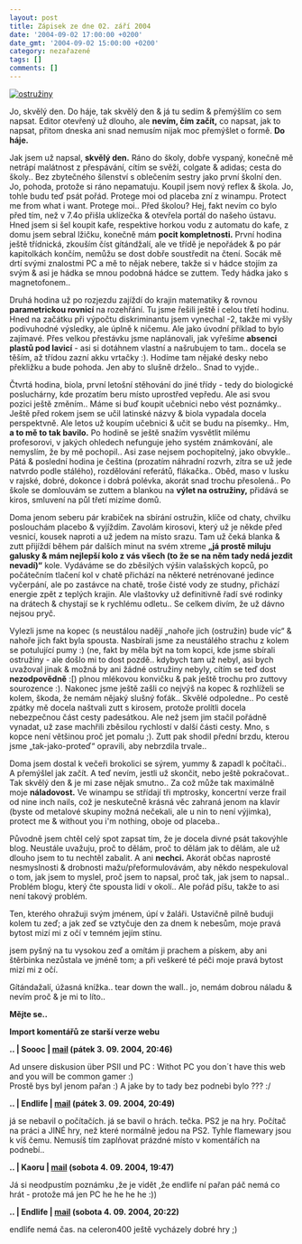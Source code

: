 ```yaml
---
layout: post
title: Zápisek ze dne 02. září 2004
date: '2004-09-02 17:00:00 +0200'
date_gmt: '2004-09-02 15:00:00 +0200'
category: nezařazené
tags: []
comments: []
---
```

<div >  <a href="%base_url%/assets/old-images/ostruziny.jpg"><img alt="ostružiny" src="%base_url%/assets/old-images/ostruziny.jpg"></a>  </div>
<p>Jo, skvělý den. Do háje, tak skvělý den &amp; já tu sedím &amp; přemýšlím co sem napsat. Editor  otevřený už dlouho, ale <strong>nevím, čím začít,</strong> co napsat, jak to napsat, přitom dneska ani snad nemusím nijak  moc přemýšlet o formě. <strong>Do háje.</strong></p>
<p>Jak jsem už napsal, <strong>skvělý den.</strong> Ráno do školy, dobře vyspaný, konečně mě netrápí malátnost z přespávání,  cítím se svěží, colgate &amp; adidas; cesta do školy.. Bez zbytečného šílenství s oblečením sestry jako  první školní den. Jo, pohoda, protože si ráno nepamatuju. Koupil jsem nový reflex &amp; škola. Jo, tohle  budu teď psát pořád. Protege moi od placeba zní z winampu. Protect me from what i want. Protege moi..  Před školou? Hej, fakt nevím co bylo před tím, než v 7.4o přišla uklízečka &amp; otevřela portál do našeho  ústavu. Hned jsem si šel koupit kafe, respektive horkou vodu z automatu do kafe, z domu jsem sebral lžičku,  konečně mám <strong>pocit kompletnosti.</strong> První hodina ještě třídnická, zkouším číst gítándžalí, ale ve třídě je  nepořádek &amp; po pár kapitolkách končím, nemůžu se dost dobře soustředit na čtení. Socák mě drtí svými znalostmi  PC a mě to nějak nebere, takže si v hádce stojím za svým &amp; asi je hádka se mnou podobná hádce se zuttem.  Tedy hádka jako s magnetofonem..</p>
<p>Druhá hodina už po rozjezdu zajíždí do krajin matematiky &amp; rovnou <strong>parametrickou rovnicí</strong> na rozehřání.  Tu jsme řešili ještě i celou třetí hodinu. Hned na začátku při výpočtu diskriminantu jsem vynechal -2, takže  mi vyšly podivuhodné výsledky, ale úplně k ničemu. Ale jako úvodní příklad to bylo zajímavé. Přes velkou  přestávku jsme naplánovali, jak vyřešíme <strong>absenci plastů pod lavicí</strong> - asi si dotáhnem vlastní a našrubujem to  tam.. docela se těším, až třídou zazní akku vrtačky :). Hodíme tam nějaké desky nebo překližku a bude pohoda.  Jen aby to slušně drželo.. Snad to vyjde..</p>
<p>Čtvrtá hodina, biola, první letošní stěhování do jiné třídy - tedy do biologické posluchárny, kde prozatím  beru místo uprostřed vepředu. Ale asi svou pozici ještě změním.. Máme si buď koupit učebnici nebo vést poznámky..  Ještě před rokem jsem se učil latinské názvy &amp; biola vypadala docela perspektvně. Ale letos už koupím učebnici  &amp; učit se budu na písemky.. Hm, <strong>a to mě to tak bavilo.</strong> Po hodině se ještě snažím vysvětlit  milému profesorovi, v jakých ohledech nefunguje jeho systém známkování, ale nemyslím, že by mě pochopil..  Asi zase nejsem pochopitelný, jako obvykle.. Pátá &amp; poslední hodina je čeština (prozatím náhradní  rozvrh, zítra se už jede natvrdo podle stálého), rozdělování referátů, flákačka.. Oběd, maso v lusku v rajské,  dobré, dokonce i dobrá polévka, akorát snad trochu přesolená.. Po škole se domlouvám se zuttem a blankou na <strong>výlet  na ostružiny,</strong> přidává se kiros, smluvení na půl třetí mizíme domů.</p>
<p>Doma jenom seberu pár krabiček na sbírání ostružin, klíče od chaty, chvilku poslouchám placebo &amp; vyjíždím.  Zavolám kirosovi, který už je někde před vesnicí, kousek naproti a už jedem na místo srazu. Tam už čeká blanka &amp;  zutt přijíždí během pár dalších minut na svém xtreme <strong>&bdquo;já prostě miluju galusky &amp; mám nejlepší kolo  z vás všech (to že se na něm tady nedá jezdit nevadí)&ldquo;</strong> kole. Vydáváme se do zběsilých výšin valašských kopců,  po počátečním tlačení kol v chatě přichází na některé netrénované jedince vyčerpání, ale po zastávce na chatě,  troše čisté vody ze studny, přichází energie zpět z teplých krajin. Ale vlaštovky už definitivně řadí své rodinky  na drátech &amp; chystají se k rychlému odletu.. Se celkem divím, že už dávno nejsou pryč.</p>
<p>Vylezli jsme na kopec (s neustálou nadějí &bdquo;nahoře jich (ostružin) bude víc&ldquo; &amp; nahoře jich fakt byla  spousta. Nasbírali jsme za neustálého strachu z kolem se potulující pumy :) (ne, fakt by měla být na tom kopci,  kde jsme sbírali ostružiny - ale došlo mi to dost pozdě.. kdybych tam už nebyl, asi bych uvažoval jinak &amp; možná  by ani žádné ostružiny nebyly, cítím se teď dost <strong>nezodpovědně</strong> :[) plnou mlékovou konvičku &amp; pak ještě trochu pro  zuttovy sourozence :). Nakonec jsme ještě zašli co nejvýš na kopec &amp; rozhlíželi se kolem, škoda, že nemám  nějaký slušný foťák.. Skvělé odpoledne.. Po cestě zpátky mě docela naštvali zutt s kirosem, protože prolítli  docela nebezpečnou část cesty padesátkou. Ale než jsem jim stačil pořádně vynadat, už zase machřili zběsilou  rychlostí v další části cesty. Mno, s kopce není většinou proč jet pomalu ;). Zutt pak shodil přední brzdu,  kterou jsme &bdquo;tak-jako-proteď&ldquo; opravili, aby nebrzdila trvale..</p>
<p>Doma jsem dostal k večeři brokolici se sýrem, yummy &amp; zapadl k počítači.. A přemýšlel jak začít. A teď  nevím, jestli už skončit, nebo ještě pokračovat.. Tak skvělý den &amp; je mi zase nějak smutno.. Za což může  tak maximálně moje <strong>náladovost.</strong> Ve winampu se střídají tři mptrosky, koncertní verze frail od nine inch nails, což  je neskutečně krásná věc zahraná jenom na klavír (byste od metalové skupiny možná nečekali, ale u nin to není výjimka),  protect me &amp; without you i'm nothing, oboje od placeba..</p>
<p>Původně jsem chtěl celý spot zapsat tím, že je docela  divné psát takovýhle blog. Neustále uvažuju, proč to dělám, proč to dělám jak to dělám, ale už dlouho jsem to tu nechtěl  zabalit. A ani <strong>nechci.</strong> Akorát občas naprosté nesmyslnosti &amp; drobnosti mažu/přeformulovávám, aby někdo nespekuloval  o tom, jak jsem to myslel, proč jsem to napsal, proč tak, jak jsem to napsal.. Problém blogu, který čte spousta lidí  v okolí.. Ale pořád píšu, takže to asi není takový problém.</p>
<p class="odsazeny">Ten, kterého ohražuji svým jménem, úpí v žaláři. Ustavičně pilně buduji kolem tu zeď;  a jak zeď se vztyčuje den za dnem k nebesům, moje pravá bytost mizí mi z očí v temném jejím stínu.</p>
<p class="odsazeny">jsem pyšný na tu vysokou zeď a omítám ji prachem a pískem, aby ani štěrbinka nezůstala  ve jméně tom; a při veškeré té péči moje pravá bytost mizí mi z očí.</p>
<p>Gítándažalí, úžasná knížka.. tear down the wall.. jo, nemám dobrou náladu &amp; nevím proč &amp; je mi to líto..</p>
<p><strong>Mějte se..</strong></p>
<div class="import-komentaru">
<p><strong>Import komentářů ze starší verze webu</strong></p>
<div class="comment">
<p style="font-weight:bold"><span class="compredmet">..</span> | <span class="comname">Soooc</span> |  <a href="mailto:xsoc@post.cz">mail</a> (pátek&nbsp;3.&nbsp;09.&nbsp;2004,&nbsp;20:46)</p>
<p>Ad unsere diskusion über PSII und PC : Withot PC you don´t have this web and you will be common gamer :) <br> Prostě bys byl jenom pařan :) A jake by to tady bez podnebi bylo ??? :/ </p>
</div>
<div class="comment">
<p style="font-weight:bold"><span class="compredmet">..</span> | <span class="comname">Endlife</span> |  <a href="mailto:jan.martinek@post.cz">mail</a> (pátek&nbsp;3.&nbsp;09.&nbsp;2004,&nbsp;20:49)</p>
<p>já se nebavil o počítačích. já se bavil o hrách. tečka. PS2 je na hry. Počítač na práci a JINÉ hry, než které normálně jedou na PS2. Tyhle flamewary jsou k víš čemu. Nemusíš tím zaplňovat prázdné místo v komentářích na podnebí.. </p>
</div>
<div class="comment">
<p style="font-weight:bold"><span class="compredmet">..</span> | <span class="comname">Kaoru </span> |  <a href="mailto:kaorunagisa@centrum.cz">mail</a> (sobota&nbsp;4.&nbsp;09.&nbsp;2004,&nbsp;19:47)</p>
<p>Já si neodpustím poznámku ,že je vidět ,že endlife ní pařan páč nemá co hrát - protože má jen PC he he he he :)) </p>
</div>
<div class="comment">
<p style="font-weight:bold"><span class="compredmet">..</span> | <span class="comname">Endlife</span> |  <a href="mailto:jan.martinek@post.cz">mail</a> (sobota&nbsp;4.&nbsp;09.&nbsp;2004,&nbsp;20:22)</p>
<p>endlife nemá čas. na celeron400 ještě vycházely dobré hry ;) </p>
</div>
</div>
